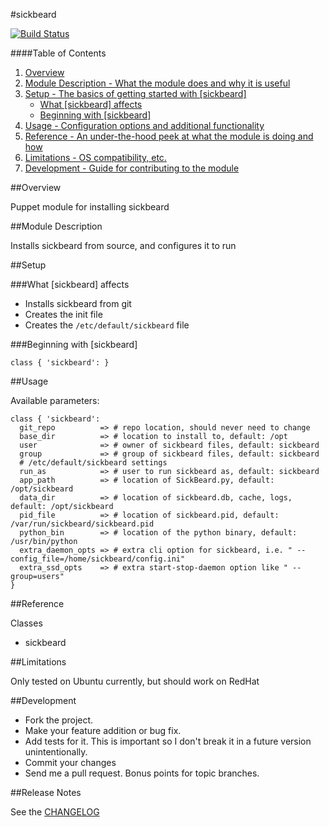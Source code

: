 #sickbeard

[![Build Status](https://travis-ci.org/DexterTheDragon/puppet-sickbeard.png?branch=master)](https://travis-ci.org/DexterTheDragon/puppet-sickbeard)

####Table of Contents

1. [Overview](#overview)
2. [Module Description - What the module does and why it is useful](#module-description)
3. [Setup - The basics of getting started with [sickbeard]](#setup)
    * [What [sickbeard] affects](#what-sickbeard-affects)
    * [Beginning with [sickbeard]](#beginning-with-sickbeard)
4. [Usage - Configuration options and additional functionality](#usage)
5. [Reference - An under-the-hood peek at what the module is doing and how](#reference)
5. [Limitations - OS compatibility, etc.](#limitations)
6. [Development - Guide for contributing to the module](#development)

##Overview

Puppet module for installing sickbeard

##Module Description

Installs sickbeard from source, and configures it to run

##Setup

###What [sickbeard] affects

* Installs sickbeard from git
* Creates the init file
* Creates the `/etc/default/sickbeard` file


###Beginning with [sickbeard]

```
class { 'sickbeard': }
```

##Usage

Available parameters:

```
class { 'sickbeard':
  git_repo          => # repo location, should never need to change
  base_dir          => # location to install to, default: /opt
  user              => # owner of sickbeard files, default: sickbeard
  group             => # group of sickbeard files, default: sickbeard
  # /etc/default/sickbeard settings
  run_as            => # user to run sickbeard as, default: sickbeard
  app_path          => # location of SickBeard.py, default: /opt/sickbeard
  data_dir          => # location of sickbeard.db, cache, logs, default: /opt/sickbeard
  pid_file          => # location of sickbeard.pid, default: /var/run/sickbeard/sickbeard.pid
  python_bin        => # location of the python binary, default: /usr/bin/python
  extra_daemon_opts => # extra cli option for sickbeard, i.e. " --config_file=/home/sickbeard/config.ini"
  extra_ssd_opts    => # extra start-stop-daemon option like " --group=users"
}
```

##Reference

Classes
* sickbeard

##Limitations

Only tested on Ubuntu currently, but should work on RedHat

##Development

* Fork the project.
* Make your feature addition or bug fix.
* Add tests for it. This is important so I don't break it in a future version unintentionally.
* Commit your changes
* Send me a pull request. Bonus points for topic branches.

##Release Notes

See the [CHANGELOG](https://github.com/DexterTheDragon/puppet-sickbeard/blob/master/CHANGELOG)
